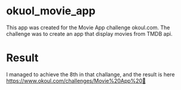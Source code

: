 # okuol_movie_app

This app was created for the Movie App challenge okoul.com. The challenge was to create an app that display movies from TMDB api. 

# Result

I managed to achieve the 8th in that challange, and the result is here https://www.okoul.com/challenges/Movie%20App%20🎥
